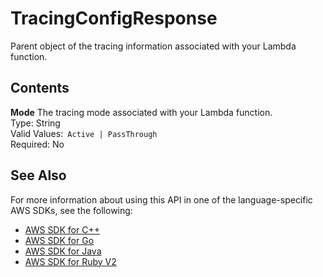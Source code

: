 # TracingConfigResponse<a name="API_TracingConfigResponse"></a>

Parent object of the tracing information associated with your Lambda function\.

## Contents<a name="API_TracingConfigResponse_Contents"></a>

 **Mode**   <a name="SSS-Type-TracingConfigResponse-Mode"></a>
The tracing mode associated with your Lambda function\.  
Type: String  
Valid Values:` Active | PassThrough`   
Required: No

## See Also<a name="API_TracingConfigResponse_SeeAlso"></a>

For more information about using this API in one of the language\-specific AWS SDKs, see the following:
+  [AWS SDK for C\+\+](https://docs.aws.amazon.com/goto/SdkForCpp/lambda-2015-03-31/TracingConfigResponse) 
+  [AWS SDK for Go](https://docs.aws.amazon.com/goto/SdkForGoV1/lambda-2015-03-31/TracingConfigResponse) 
+  [AWS SDK for Java](https://docs.aws.amazon.com/goto/SdkForJava/lambda-2015-03-31/TracingConfigResponse) 
+  [AWS SDK for Ruby V2](https://docs.aws.amazon.com/goto/SdkForRubyV2/lambda-2015-03-31/TracingConfigResponse) 